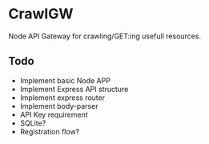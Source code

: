 # CrawlGW

Node API Gateway for crawling/GET:ing usefull resources.

## Todo
* Implement basic Node APP
* Implement Express API structure
* Implement express router
* Implement body-parser
* API Key requirement
* SQLite?
* Registration flow?
